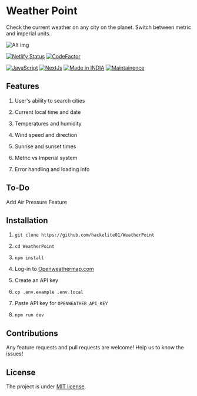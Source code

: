 # Weather Point

Check the current weather on any city on the planet. Switch between metric and imperial units.

![Alt img](https://images.ctfassets.net/zlsyc9paq6sa/3uBrJ07WSM40FpolgjInHY/7d886cb4187b52194bf9b63c183a1d3a/1627637330_x.gif)

[![Netlify Status](https://api.netlify.com/api/v1/badges/29b99eb9-2aea-4015-8244-0905012f9cdd/deploy-status)](https://app.netlify.com/sites/wpweatherpoint/deploys)
[![CodeFactor](https://www.codefactor.io/repository/github/hackelite01/WeatherPoint/badge)](https://www.codefactor.io/repository/github/hackelite01/WeatherPoint) 

[![JavaScript](https://img.shields.io/badge/JavaScript-007ACC?style=for-the-badge&logo=javascript&logoColor=white)](https://www.typescriptlang.org/) [![NextJs](https://img.shields.io/badge/Next.js-43853D?style=for-the-badge&logo=next.js&logoColor=white)](https://nextjs.org/en/)
<a href="https://github.com/hackelite01"><img title="Made in INDIA" src="https://img.shields.io/badge/MADE%20IN-INDIA-SCRIPT?colorA=%23ff8100&colorB=%23017e40&colorC=%23ff0000&style=for-the-badge"></a>
<a href="https://github.com/hackelite01"><img title="Maintainence" src="https://img.shields.io/badge/Maintained%3F-yes-green.svg"></a>
</p>

## Features

1. User's ability to search cities

2. Current local time and date

3. Temperatures and humidity

4. Wind speed and direction

5. Sunrise and sunset times

6. Metric vs Imperial system

7. Error handling and loading info

## To-Do

Add Air Pressure Feature

## Installation

1. `git clone https://github.com/hackelite01/WeatherPoint`

2. `cd WeatherPoint`

3. `npm install`

4. Log-in to [Openweathermap.com](https://openweathermap.org/)

5. Create an API key

6. `cp .env.example .env.local`

7. Paste API key for `OPENWEATHER_API_KEY`

8. `npm run dev`

## Contributions

Any feature requests and pull requests are welcome!
Help us to know the issues!

## License

The project is under [MIT license](https://choosealicense.com/licenses/mit/).
